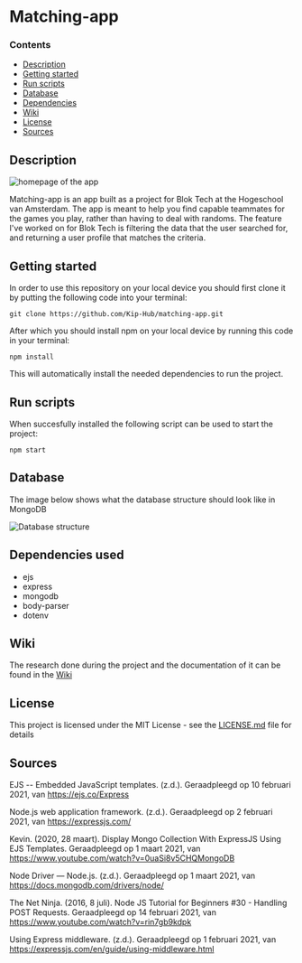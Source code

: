 # Matching-app

### Contents

* [Description](https://github.com/Kip-Hub/matching-app#description)
* [Getting started](https://github.com/Kip-Hub/matching-app#getting-started)
* [Run scripts](https://github.com/Kip-Hub/matching-app#run-scripts)
* [Database](https://github.com/Kip-Hub/matching-app#database)
* [Dependencies](https://github.com/Kip-Hub/matching-app#dependencies-used)
* [Wiki](https://github.com/Kip-Hub/matching-app#wiki)
* [License](https://github.com/Kip-Hub/matching-app#license)
* [Sources](https://github.com/Kip-Hub/matching-app#sources)

## Description

![homepage of the app](https://i.imgur.com/163fbnH.png)

Matching-app is an app built as a project for Blok Tech at the Hogeschool van Amsterdam.
The app is meant to help you find capable teammates for the games you play, rather than having to deal with randoms. The feature I've worked on for Blok Tech is filtering the data that the user searched for, and returning a user profile that matches the criteria. 

## Getting started

In order to use this repository on your local device you should first clone it by putting the following code into your terminal:  

```
git clone https://github.com/Kip-Hub/matching-app.git
```  


After which you should install npm on your local device by running this code in your terminal:   

```
npm install
```  

This will automatically install the needed dependencies to run the project.

## Run scripts

When succesfully installed the following script can be used to start the project:  

```
npm start
```

## Database

The image below shows what the database structure should look like in MongoDB

![Database structure](https://i.imgur.com/rzdjbMo.png)

## Dependencies used

- ejs
- express
- mongodb
- body-parser
- dotenv

## Wiki

The research done during the project and the documentation of it can be found in the [Wiki](https://github.com/Kip-Hub/matching-app/wiki)

## License 

This project is licensed under the MIT License - see the [LICENSE.md](https://github.com/Kip-Hub/matching-app/blob/main/LICENSE) file for details

## Sources 

EJS -- Embedded JavaScript templates. (z.d.). Geraadpleegd op 10 februari 2021, van https://ejs.co/Express 

Node.js web application framework. (z.d.). Geraadpleegd op 2 februari 2021, van https://expressjs.com/

Kevin. (2020, 28 maart). Display Mongo Collection With ExpressJS Using EJS Templates. Geraadpleegd op 1 maart 2021, van https://www.youtube.com/watch?v=0uaSi8v5CHQMongoDB 

Node Driver — Node.js. (z.d.). Geraadpleegd op 1 maart 2021, van https://docs.mongodb.com/drivers/node/

The Net Ninja. (2016, 8 juli). Node JS Tutorial for Beginners #30 - Handling POST Requests. Geraadpleegd op 14 februari 2021, van https://www.youtube.com/watch?v=rin7gb9kdpk

Using Express middleware. (z.d.). Geraadpleegd op 1 februari 2021, van https://expressjs.com/en/guide/using-middleware.html

 